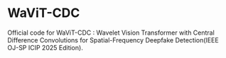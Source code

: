 # WaViT-CDC
Official code for WaViT-CDC : Wavelet Vision Transformer with Central Difference Convolutions for Spatial-Frequency Deepfake Detection(IEEE OJ-SP ICIP 2025 Edition).
